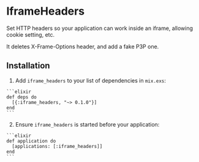# IframeHeaders

Set HTTP headers so your application can work inside an iframe, allowing cookie setting, etc.

It deletes X-Frame-Options header, and add a fake P3P one.

## Installation

  1. Add `iframe_headers` to your list of dependencies in `mix.exs`:

    ```elixir
    def deps do
      [{:iframe_headers, "~> 0.1.0"}]
    end
    ```

  2. Ensure `iframe_headers` is started before your application:

    ```elixir
    def application do
      [applications: [:iframe_headers]]
    end
    ```
